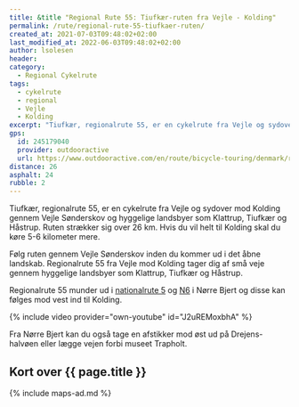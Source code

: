 ```yaml
---
title: &title "Regional Rute 55: Tiufkær-ruten fra Vejle - Kolding"
permalink: /rute/regional-rute-55-tiufkaer-ruten/
created_at: 2021-07-03T09:48:02+02:00
last_modified_at: 2022-06-03T09:48:02+02:00
author: lsolesen
header:
category:
  - Regional Cykelrute
tags:
  - cykelrute
  - regional
  - Vejle
  - Kolding
excerpt: "Tiufkær, regionalrute 55, er en cykelrute fra Vejle og sydover mod Kolding gennem Vejle Sønderskov og hyggelige landsbyer som Klattrup, Tiufkær og Håstrup. Ruten strækker sig er 26 km."
gps:
  id: 245179040
  provider: outdooractive
  url: https://www.outdooractive.com/en/route/bicycle-touring/denmark/regional-cykelrute-55-tiufkaer-ruten/245179040/
distance: 26
asphalt: 24
rubble: 2
---
```


Tiufkær, regionalrute 55, er en cykelrute fra Vejle og sydover mod Kolding gennem Vejle Sønderskov og hyggelige landsbyer som Klattrup, Tiufkær og Håstrup. Ruten strækker sig over 26 km. Hvis du vil helt til Kolding skal du køre 5-6 kilometer mere.

Følg ruten gennem Vejle Sønderskov inden du kommer ud i det åbne landskab. Regionalrute 55 fra Vejle mod Kolding tager dig af små veje gennem hyggelige landsbyer som Klattrup, Tiufkær og Håstrup.

Regionalrute 55 munder ud i [nationalrute 5](/rute/national-rute-5-ostkystruten/) og [N6](/rute/national-rute-6-esbjerg-koebenhavn/) i Nørre Bjert og disse kan følges mod vest ind til Kolding.

{% include video provider="own-youtube" id="J2uREMoxbhA" %}

Fra Nørre Bjert kan du også tage en afstikker mod øst ud på Drejens-halvøen eller lægge vejen forbi museet Trapholt.

## Kort over {{ page.title }}

{% include maps-ad.md %}
